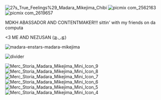 ![27s_True_Feelings%29_Madara_Mikejima_Chibi](https://github.com/user-attachments/assets/3a371fbb-b665-4c21-a792-5bcddb30978f) ![picmix com_2562163](https://github.com/user-attachments/assets/e2ef8277-1718-4019-989a-895aae805a2e) ![picmix com_2619657](https://github.com/user-attachments/assets/8467170a-2528-488b-8c47-c146d0e8e66b)


MDKH ABASSADOR AND CONTENTMAKER!!! 
sittin' with my friends on da computa⠀⠀⠀⠀⠀ ⠀








<3 ME AND NEZUSAN (≧◡≦) 

![madara-enstars-madara-mikejima](https://github.com/user-attachments/assets/99213e53-62ee-4995-8aa5-858feb96f068)


 ![divider](https://github.com/user-attachments/assets/2c138ccb-5803-4c78-bd4f-c07eacf7b76f)

 
![Merc_Storia_Madara_Mikejima_Mini_Icon_9](https://github.com/user-attachments/assets/0430f49c-9543-4b1d-a95f-7eb4c0d8b88c)
![Merc_Storia_Madara_Mikejima_Mini_Icon_8](https://github.com/user-attachments/assets/aafe3c74-7e00-4c2e-88e4-d40eb467a1e2)
![Merc_Storia_Madara_Mikejima_Mini_Icon_7](https://github.com/user-attachments/assets/63b7d256-672d-4a6e-aaf8-0535a88b43fe)
![Merc_Storia_Madara_Mikejima_Mini_Icon_6](https://github.com/user-attachments/assets/a14c408e-af8c-42b8-ab52-7fb00aa71b6a)
![Merc_Storia_Madara_Mikejima_Mini_Icon_5](https://github.com/user-attachments/assets/f2cdada9-993b-447e-bcf7-22b6d3eaf17f)
![Merc_Storia_Madara_Mikejima_Mini_Icon_4](https://github.com/user-attachments/assets/e767fdb4-a749-48e2-848d-e2d0ab5668b5)
